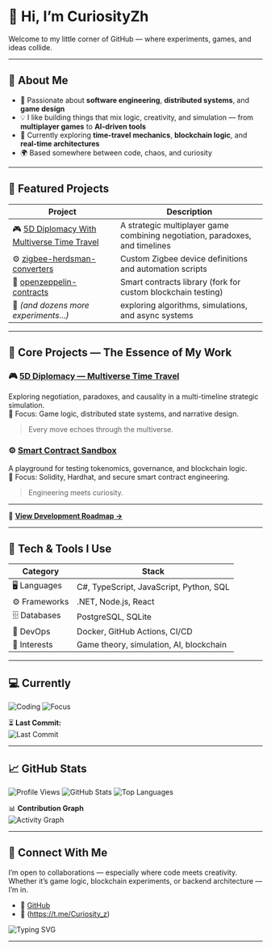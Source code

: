 # 👋 Hi, I’m **CuriosityZh**

Welcome to my little corner of GitHub — where experiments, games, and ideas collide.

---

## 🚀 About Me

- 🎯 Passionate about **software engineering**, **distributed systems**, and **game design**  
- 💡 I like building things that mix logic, creativity, and simulation — from **multiplayer games** to **AI-driven tools**
- 🧠 Currently exploring **time-travel mechanics**, **blockchain logic**, and **real-time architectures**
- 🌍 Based somewhere between code, chaos, and curiosity  

---

## 🧩 Featured Projects

| Project | Description |
|----------|--------------|
| 🎮 [5D Diplomacy With Multiverse Time Travel](https://github.com/CuriosityZh/5d-diplomacy-with-multiverse-time-travel) | A strategic multiplayer game combining negotiation, paradoxes, and timelines |
| ⚙️ [zigbee-herdsman-converters](https://github.com/CuriosityZh/zigbee-herdsman-converters) | Custom Zigbee device definitions and automation scripts |
| 🧱 [openzeppelin-contracts](https://github.com/CuriosityZh/openzeppelin-contracts) | Smart contracts library (fork for custom blockchain testing) |
| 🧪 *(and dozens more experiments...)* | exploring algorithms, simulations, and async systems |

---

## 🧩 Core Projects — The Essence of My Work

### 🎮 [5D Diplomacy — Multiverse Time Travel](https://github.com/CuriosityZh/5d-diplomacy-with-multiverse-time-travel)
Exploring negotiation, paradoxes, and causality in a multi-timeline strategic simulation.  
🧠 Focus: Game logic, distributed state systems, and narrative design.  
> Every move echoes through the multiverse.

### ⚙️ [Smart Contract Sandbox](https://github.com/CuriosityZh/openzeppelin-contracts)
A playground for testing tokenomics, governance, and blockchain logic.  
🧠 Focus: Solidity, Hardhat, and secure smart contract engineering.  
> Engineering meets curiosity.

---
📘 **[View Development Roadmap →](https://github.com/users/CuriosityZh/projects/1)**

---

## 🔧 Tech & Tools I Use

| Category | Stack |
|-----------|-------|
| 🖥 Languages | C#, TypeScript, JavaScript, Python, SQL |
| ⚙️ Frameworks | .NET, Node.js, React |
| 🗄 Databases | PostgreSQL, SQLite |
| 🐳 DevOps | Docker, GitHub Actions, CI/CD |
| 🧠 Interests | Game theory, simulation, AI, blockchain |

---

## 💻 Currently

![Coding](https://img.shields.io/badge/Coding%20in-C%23%20%7C%20TypeScript%20%7C%20Python-blueviolet?style=for-the-badge&logo=visualstudio)
![Focus](https://img.shields.io/badge/Focus-Game%20Simulation%20%7C%20Blockchain-orange?style=for-the-badge&logo=unity)

⏳ **Last Commit:**  
![Last Commit](https://img.shields.io/github/last-commit/CuriosityZh/CuriosityZh?color=green&logo=git&style=flat-square)

---

## 📈 GitHub Stats

![Profile Views](https://komarev.com/ghpvc/?username=CuriosityZh&color=blue)
![GitHub Stats](https://github-readme-stats.vercel.app/api?username=CuriosityZh&show_icons=true&theme=tokyonight)
![Top Languages](https://github-readme-stats.vercel.app/api/top-langs/?username=CuriosityZh&layout=compact&theme=tokyonight)

📊 **Contribution Graph**  
![Activity Graph](https://github-readme-activity-graph.vercel.app/graph?username=CuriosityZh&theme=tokyo-night)

---

## 💬 Connect With Me

I’m open to collaborations — especially where code meets creativity.  
Whether it’s game logic, blockchain experiments, or backend architecture — I’m in.

- 🐙 [GitHub](https://github.com/CuriosityZh)
- 💌 (https://t.me/Curiosity_z)


![Typing SVG](https://readme-typing-svg.herokuapp.com?color=%23F7F7F7&size=22&lines=Keep+Building...;Stay+Curious...;Code.+Learn.+Repeat.)

---
